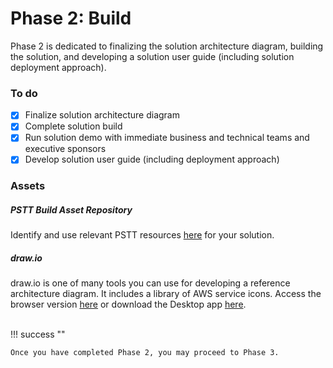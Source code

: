 # Phase 2: Build

Phase 2 is dedicated to finalizing the solution architecture diagram, building the solution, and developing a solution user guide (including solution deployment approach).

### To do
- [x] Finalize solution architecture diagram
- [x] Complete solution build
- [x] Run solution demo with immediate business and technical teams and executive sponsors
- [x] Develop solution user guide (including deployment approach)

### Assets

##### PSTT Build Asset Repository
Identify and use relevant PSTT resources [here](https://fantastic-adventure-y2nke49.pages.github.io/glossary.html) for your solution.

##### draw.io
draw.io is one of many tools you can use for developing a reference architecture diagram. It includes a library of AWS service icons. Access the browser version [here](https://app.diagrams.net/) or download the Desktop app [here](https://github.com/jgraph/drawio-desktop/releases/tag/v21.7.5).

<br>
!!! success ""

    Once you have completed Phase 2, you may proceed to Phase 3.
<br>